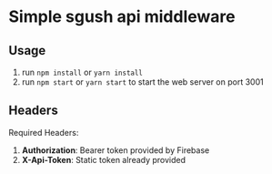 # Simple sgush api middleware

## Usage
 1. run ```npm install``` or ```yarn install```
 2. run ```npm start``` or ```yarn start``` to start the web server on port 3001


## Headers
Required Headers:
 1. **Authorization**: Bearer token provided by Firebase
 2. **X-Api-Token**: Static token already provided



